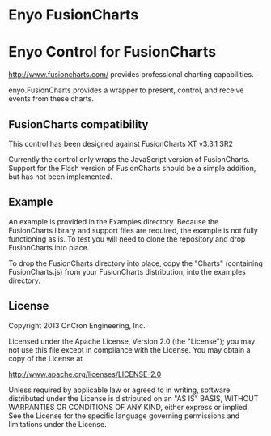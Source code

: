 Enyo FusionCharts
=================

# Enyo Control for FusionCharts

http://www.fusioncharts.com/ provides professional charting capabilities.

enyo.FusionCharts provides a wrapper to present, control, and receive events from these charts.

## FusionCharts compatibility
This control has been designed against FusionCharts XT v3.3.1 SR2

Currently the control only wraps the JavaScript version of FusionCharts. Support for the Flash version of FusionCharts should be a simple addition, but has not been implemented.

## Example
An example is provided in the Examples directory. Because the FusionCharts library and support files are required, the example is not fully functioning as is. To test you will need to clone the repository and drop FusionCharts into place.

To drop the FusionCharts directory into place, copy the "Charts" (containing FusionCharts.js) from your FusionCharts distribution, into the examples directory.

## License
Copyright 2013 OnCron Engineering, Inc.

Licensed under the Apache License, Version 2.0 (the "License");
you may not use this file except in compliance with the License.
You may obtain a copy of the License at

   http://www.apache.org/licenses/LICENSE-2.0

Unless required by applicable law or agreed to in writing, software
distributed under the License is distributed on an "AS IS" BASIS,
WITHOUT WARRANTIES OR CONDITIONS OF ANY KIND, either express or implied.
See the License for the specific language governing permissions and
limitations under the License.

